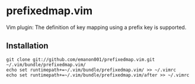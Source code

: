 # prefixedmap.vim
Vim plugin: The definition of key mapping using a prefix key is supported.

## Installation
    git clone git://github.com/emanon001/prefixedmap.vim.git ~/.vim/bundle/prefixedmap.vim/
    echo set runtimepath+=~/.vim/bundle/prefixedmap.vim/ >> ~/.vimrc
    echo set runtimepath+=~/.vim/bundle/prefixedmap.vim/after >> ~/.vimrc
